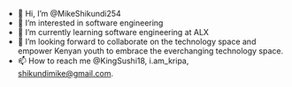 - 👋 Hi, I’m @MikeShikundi254
- 👀 I’m interested in software engineering 
- 🌱 I’m currently learning software engineering at ALX
- 💞️ I’m looking forward to collaborate on the technology space and empower Kenyan youth to embrace the everchanging technology space.
- 📫 How to reach me @KingSushi18, i.am_kripa, shikundimike@gmail.com.

<!---
MikeShikundi254/MikeShikundi254 is a ✨ special ✨ repository because its `README.md` (this file) appears on your GitHub profile.
You can click the Preview link to take a look at your changes.
--->

